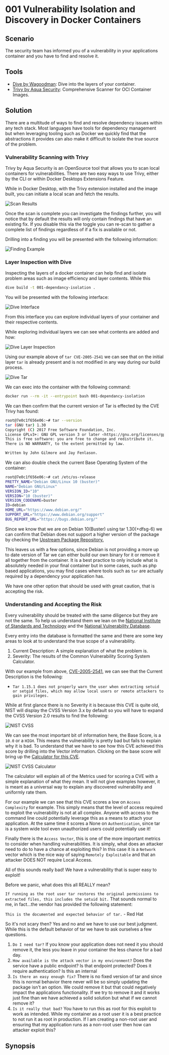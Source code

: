# 001 Vulnerability Isolation and Discovery in Docker Containers

## Scenario

The security team has informed you of a vulnerability in your applications container and you have to find and resolve it.

## Tools

- [Dive by Wagoodman][TOOLS1]: Dive into the layers of your container.
- [Trivy by Aqua Security][TOOLS2]: Comprehensive Scanner for OCI Container Images.

## Solution

There are a multitude of ways to find and resolve dependency issues within any tech stack. Most languages have tools for dependency management but when leveraging tooling such as Docker we quickly find that the abstractions it provides can also make it difficult to isolate the true source of the problem.

### Vulnerability Scanning with Trivy

Trivy by Aqua Security is an OpenSource tool that allows you to scan local containers for vulnerabilities. There are two easy ways to use Trivy, either by the CLI or within Docker Desktops Extensions Feature.

While in Docker Desktop, with the Trivy extension installed and the image built, you can initiate a local scan and fetch the results.

![Scan Results](./assets/trivy/trivy-scan-results.png)

Once the scan is complete you can investigate the findings further, you will notice that by default the results will only contain findings that have an existing fix. If you disable this via the toggle you can re-scan to gather a complete list of findings regardless of if a fix is available or not.

Drilling into a finding you will be presented with the following information:

![Finding Example](./assets/trivy/trivy-finding-example.png)

### Layer Inspection with Dive

Inspecting the layers of a docker container can help find and isolate problem areas such as image efficiency and layer contents. While this

```bash
dive build -t 001-dependancy-isolation .
```

You will be presented with the following interface:

![Dive Interface](./assets/dive/dive-interface.png)

From this interface you can explore individual layers of your container and their respective contents.

While exploring individual layers we can see what contents are added and how:

![Dive Layer Inspection](./assets/dive/dive-layer-inspection.png)

Using our example above of `tar CVE-2005-2541` we can see that on the initial layer `tar` is already present and is not modified in any way during our build process.

![Dive Tar](./assets/dive/dive-tar.png)

We can exec into the container with the following command:

```bash
docker run --rm -it --entrypoint bash 001-dependancy-isolation
```

We can then confirm that the current version of Tar is effected by the CVE Trivy has found:

```bash
root@7e0c1f656e06:~# tar --version
tar (GNU tar) 1.30
Copyright (C) 2017 Free Software Foundation, Inc.
License GPLv3+: GNU GPL version 3 or later <https://gnu.org/licenses/gpl.html>.
This is free software: you are free to change and redistribute it.
There is NO WARRANTY, to the extent permitted by law.

Written by John Gilmore and Jay Fenlason.
```

We can also double check the current Base Operating System of the container:

```bash
root@7e0c1f656e06:~# cat /etc/os-release
PRETTY_NAME="Debian GNU/Linux 10 (buster)"
NAME="Debian GNU/Linux"
VERSION_ID="10"
VERSION="10 (buster)"
VERSION_CODENAME=buster
ID=debian
HOME_URL="https://www.debian.org/"
SUPPORT_URL="https://www.debian.org/support"
BUG_REPORT_URL="https://bugs.debian.org/"
```

Since we know that we are on Debian 10(Buster) using tar 1.30(+dfsg-6) we can confirm that Debian does not support a higher version of the package by checking the [Upstream Package Repository.][REPO1]

This leaves us with a few options, since Debian is not providing a more up to date version of Tar we can either build our own binary for it or remove it all together from the container. It is a best practice to only include what is absolutely needed in your final container but in some cases, such as php based applications, you may find cases where tools such as `tar` are actually required by a dependency your application has.

We have one other option that should be used with great caution, that is accepting the risk.

### Understanding and Accepting the Risk

Every vulnerability should be treated with the same diligence but they are not the same. To help us understand them we lean on the [National Institute of Standards and Technology][NIST] and the [National Vulnerability Database][NVD].

Every entry into the database is formatted the same and there are some key areas to look at to understand the true scope of a vulnerability.

1. Current Description: A simple explanation of what the problem is.
1. Severity: The results of the Common Vulnerability Scoring System Calculator.

With our example from above, [CVE-2005-2541][CVE-2005-2541], we can see that the Current Description is the following:

- `Tar 1.15.1 does not properly warn the user when extracting setuid or setgid files, which may allow local users or remote attackers to gain privileges.`

While at first glance there is no Severity it is because this CVE is quite old, NIST will display the CVSS Version 3.x by default so you will have to expand the CVSS Version 2.0 results to find the following:

![NIST CVSS](./assets/nist/nist-cvss-cve.png)

We can see the most important bit of information here, the Base Score, is a `10.0` or a `HIGH`. This means the vulnerability is pretty bad but fails to explain why it is bad. To understand that we have to see how this CVE achieved this score by drilling into the Vector information. Clicking on the base score will bring up the [Calculator for this CVE][CVE-2005-2541-CALC].

![NIST CVSS Calculator](./assets/nist/nist-cvss-v2-calc.png)

The calculator will explain all of the Metrics used for scoring a CVE with a simple explanation of what they mean. It will not give examples however, it is meant as a universal way to explain any discovered vulnerability and uniformly rate them.

For our example we can see that this CVE scores a low on `Access Complexity` for example. This simply means that the level of access required to exploit the vulnerability is not at all complex. Anyone with access to the command line could potentially leverage this as a means to attach your application. At the same time it scores a None on `Authentication`, since tar is a system wide tool even unauthorized users could potentially use it!

Finally there is the `Access Vector`, this is one of the more important metrics to consider when handling vulnerabilities. It is simply, what does an attacker need to do to have a chance at exploiting this? In this case it is a `Network` vector which is the nice way of saying `Remotely Exploitable` and that an attacker DOES NOT require Local Access.

All of this sounds really bad! We have a vulnerability that is super easy to exploit!

Before we panic, what does this all REALLY mean?

`If running as the root user tar restores the original permissions to extracted files, this includes the setuid bit.` That sounds normal to me, in fact...the vendor has provided the following statement:

`This is the documented and expected behavior of tar.` - Red Hat

So it's not scary then? Yes and no and we have to use our best judgment. While this is the default behavior of tar we have to ask ourselves a few questions.

1. `Do I need tar?` If you know your application does not need it you should remove it, the less you leave in your container the less chance for a bad day.
1. `How available is the attack vector in my environment?` Does the service have a public endpoint? Is that endpoint protected? Does it require authentication? Is this an internal
1. `Is there an easy enough fix?` There is no fixed version of tar and since this is normal behavior there never will be so simply updating the package isn't an option. We could remove it but that could negatively impact the applications functionality. If we try to remove it and it works just fine than we have achieved a solid solution but what if we cannot remove it?
1. `Is it really that bad?` You have to run this as root for this exploit to work as intended. While my container as a root user it is a best practice to not run it as root in production. If I am creating a non-root user and ensuring that my application runs as a non-root user then how can attacker exploit this?

## Synopsis

[CVE-2005-2541]: <https://nvd.nist.gov/vuln/detail/CVE-2005-2541>
[CVE-2005-2541-CALC]:<https://nvd.nist.gov/vuln-metrics/cvss/v2-calculator?name=CVE-2005-2541&vector=(AV:N/AC:L/Au:N/C:C/I:C/A:C)&version=2.0&source=NIST>
[NIST]: <https://www.nist.gov/>
[NVD]: <https://nvd.nist.gov/>
[REPO1]: <https://packages.debian.org/buster/tar>
[TOOLS1]:<https://github.com/wagoodman/dive>
[TOOLS2]: <https://aquasecurity.github.io/trivy/>
